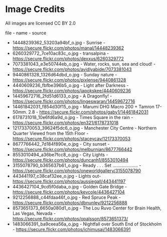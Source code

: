 Image Credits
=============

All images are licensed CC BY 2.0

file - name - source

 - 14448239362_53203a94bf_o.jpg - Sunrise - https://secure.flickr.com/photos/manal/14448239362
 - 6260329772_7ce10ac83c_o.jpg - transalpina - https://secure.flickr.com/photos/dexxus/6260329772
 - 7073381043_e3e50744eb_o.jpg - Water, rocks, sun, sea and cloud! - https://secure.flickr.com/photos/avidlyabide/7073381043
 - 9440861328_1326d64dbd_o.jpg - Sunday nature - https://secure.flickr.com/photos/pixlense/9440861328
 - 4440609236_fbfbe396b5_o.jpg - Light after Darkness - https://secure.flickr.com/photos/japokskee/4440609236
 - 14459672716_2fd51d6133_o.jpg - A Dragonfly! - https://secure.flickr.com/photos/lingeswaran/14459672716
 - 14461842031_f854d30f15_o.jpg - Marumi DHG Macro 200 + Tamron 17-50mm. 2.8 - https://secure.flickr.com/photos/gaby1/14461842031
 - 6178731018_10e6fd6a9d_o.jpg - Times Square in the rain - https://secure.flickr.com/photos/en321/6178731018
 - 12173370053_39624f5dc6_o.jpg - Manchester City Centre - Northern Quarter Viewed from the 15th Floor - https://secure.flickr.com/photos/staceycav/12173370053
 - 8677766442_7d184f890e_o.jpg - City sunset - https://secure.flickr.com/photos/melburnian/8677766442
 - 8553010494_a36be7fcc8_o.jpg - City Lights - https://secure.flickr.com/photos/duncanh1/8553010494
 - 3155078790_b365637b61_o.jpg - Ready . . . Set .................... - https://secure.flickr.com/photos/oneworldgallery/3155078790
 - 443441197_c38caf32ee_o.jpg - Lights out- https://secure.flickr.com/photos/aussiegall/443441197
 - 4436427104_9cd5f0daba_o.jpg - Golden Gate Bridge - https://secure.flickr.com/photos/kevcole/4436427104
 - 9212256888_c44fdaa46f_o.jpg - Red Spruce Peak - https://secure.flickr.com/photos/dbnunley/9212256888
 - 8573651373_6650a080d1_o.jpg - The Lou Ruvo Center for Brain Health, Las Vegas, Nevada - https://secure.flickr.com/photos/opalsson/8573651373/
 - 1483066391_ba9ceea56a_o.jpg - Nightfall over South End of Stockholm - https://secure.flickr.com/photos/ichimusai/1483066391

